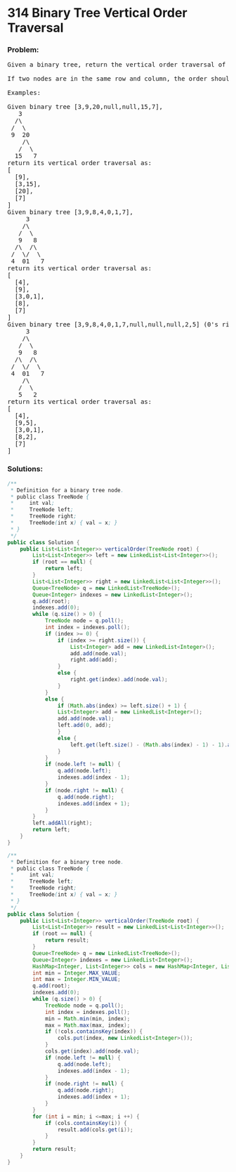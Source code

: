 # 314 Binary Tree Vertical Order Traversal

### Problem:

<pre>
Given a binary tree, return the vertical order traversal of its nodes' values. (ie, from top to bottom, column by column).

If two nodes are in the same row and column, the order should be from left to right.

Examples:

Given binary tree [3,9,20,null,null,15,7],
   3
  /\
 /  \
 9  20
    /\
   /  \
  15   7
return its vertical order traversal as:
[
  [9],
  [3,15],
  [20],
  [7]
]
Given binary tree [3,9,8,4,0,1,7],
     3
    /\
   /  \
   9   8
  /\  /\
 /  \/  \
 4  01   7
return its vertical order traversal as:
[
  [4],
  [9],
  [3,0,1],
  [8],
  [7]
]
Given binary tree [3,9,8,4,0,1,7,null,null,null,2,5] (0's right child is 2 and 1's left child is 5),
     3
    /\
   /  \
   9   8
  /\  /\
 /  \/  \
 4  01   7
    /\
   /  \
   5   2
return its vertical order traversal as:
[
  [4],
  [9,5],
  [3,0,1],
  [8,2],
  [7]
]
</pre>

### Solutions:

```java
/**
 * Definition for a binary tree node.
 * public class TreeNode {
 *     int val;
 *     TreeNode left;
 *     TreeNode right;
 *     TreeNode(int x) { val = x; }
 * }
 */
public class Solution {
    public List<List<Integer>> verticalOrder(TreeNode root) {
        List<List<Integer>> left = new LinkedList<List<Integer>>();
        if (root == null) {
            return left;
        }
        List<List<Integer>> right = new LinkedList<List<Integer>>();
        Queue<TreeNode> q = new LinkedList<TreeNode>();
        Queue<Integer> indexes = new LinkedList<Integer>();
        q.add(root);
        indexes.add(0);
        while (q.size() > 0) {
            TreeNode node = q.poll();
            int index = indexes.poll();
            if (index >= 0) {
                if (index >= right.size()) {
                    List<Integer> add = new LinkedList<Integer>();
                    add.add(node.val);
                    right.add(add);
                }
                else {
                    right.get(index).add(node.val);
                }
            }
            else {
                if (Math.abs(index) >= left.size() + 1) {
                List<Integer> add = new LinkedList<Integer>();
                add.add(node.val);
                left.add(0, add);
                }
                else {
                    left.get(left.size() - (Math.abs(index) - 1) - 1).add(node.val);
                }
            }
            if (node.left != null) {
                q.add(node.left);
                indexes.add(index - 1);
            }
            if (node.right != null) {
                q.add(node.right);
                indexes.add(index + 1);
            }
        }
        left.addAll(right);
        return left;
    }
}
```

```java
/**
 * Definition for a binary tree node.
 * public class TreeNode {
 *     int val;
 *     TreeNode left;
 *     TreeNode right;
 *     TreeNode(int x) { val = x; }
 * }
 */
public class Solution {
    public List<List<Integer>> verticalOrder(TreeNode root) {
        List<List<Integer>> result = new LinkedList<List<Integer>>();
        if (root == null) {
            return result;
        }
        Queue<TreeNode> q = new LinkedList<TreeNode>();
        Queue<Integer> indexes = new LinkedList<Integer>();
        HashMap<Integer, List<Integer>> cols = new HashMap<Integer, List<Integer>>();
        int min = Integer.MAX_VALUE;
        int max = Integer.MIN_VALUE;
        q.add(root);
        indexes.add(0);
        while (q.size() > 0) {
            TreeNode node = q.poll();
            int index = indexes.poll();
            min = Math.min(min, index);
            max = Math.max(max, index);
            if (!cols.containsKey(index)) {
                cols.put(index, new LinkedList<Integer>());
            }
            cols.get(index).add(node.val);
            if (node.left != null) {
                q.add(node.left);
                indexes.add(index - 1);
            }
            if (node.right != null) {
                q.add(node.right);
                indexes.add(index + 1);
            }
        }
        for (int i = min; i <=max; i ++) {
            if (cols.containsKey(i)) {
                result.add(cols.get(i));
            }
        }
        return result;
    }
}
```